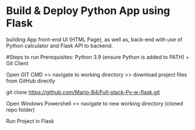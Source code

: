 # Build & Deploy Python App using Flask 
building App front-end UI (HTML Page), as well as, back-end with use of Python calculator and Flask API to backend.


#Steps to run
Prerequisites: Python 3.9 (ensure Python is added to PATH) + Git Client

Open GIT CMD >> navigate to working directory >>  download project files from GitHub directly

git clone https://github.com/Mario-B4/Full-stack-Py-w-flask.git

Open Windows Powershell >> navigate to new working directory (cloned repo folder)

Run Project in Flask
